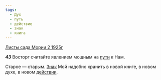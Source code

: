 ```yaml
---
tags:
  - Дух
  - путь
  - действие
  - знак
  - книга
---
```


[Листы сада Мории 2 1925г](/agni/1925)

___43___
Восторг считайте явлением мощным на [пути](/tag/#путь) к Нам.   

Старое — старым. [Знак](/tag/#знак) Мой надобно хранить в новой книге, в новом духе, в новом [действии](/tag/#действие).   

